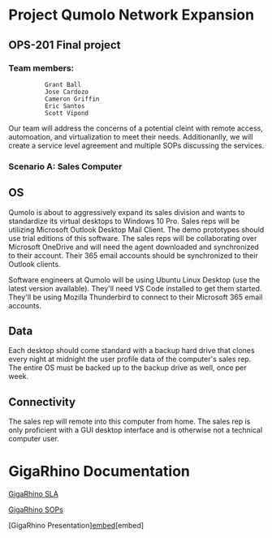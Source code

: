 # Project Qumolo Network Expansion

## OPS-201 Final project

### Team members: 
              Grant Ball
              Jose Cardozo
              Cameron Griffin
              Eric Santos
              Scott Vipond

Our team will address the concerns of a potential cleint with remote access, automoation, and virtualization to meet their needs.  Additionanlly, we will create a service level agreement and multiple SOPs discussing the services.

### Scenario A: Sales Computer

## OS

Qumolo is about to aggressively expand its sales division and wants to standardize its virtual desktops to Windows 10 Pro. Sales reps will be utilizing Microsoft Outlook Desktop Mail Client. The demo prototypes should use trial editions of this software. The sales reps will be collaborating over Microsoft OneDrive and will need the agent downloaded and synchronized to their account. Their 365 email accounts should be synchronized to their Outlook clients.

Software engineers at Qumolo will be using Ubuntu Linux Desktop (use the latest version available). They'll need VS Code installed to get them started. They'll be using Mozilla Thunderbird to connect to their Microsoft 365 email accounts.

## Data

Each desktop should come standard with a backup hard drive that clones every night at midnight the user profile data of the computer's sales rep. The entire OS must be backed up to the backup drive as well, once per week.

## Connectivity

The sales rep will remote into this computer from home. The sales rep is only proficient with a GUI desktop interface and is otherwise not a technical computer user.

# GigaRhino Documentation
[GigaRhino SLA](https://docs.google.com/document/d/1VQbLdUTzTKj_ji2xKI-ohJhvIPesnM0Q_W7ywsxnXiE/edit?usp=sharing)

[GigaRhino SOPs](https://github.com/Grant-Ball/Project-Qumolo-Network-Expansion/wiki)

[GigaRhino Presentation][embed](https://drive.google.com/file/d/17r8rOuT3K344-dHVp1S0DZmyQxmdcpAF/view?usp=sharing)[embed]
